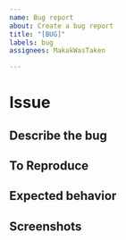 ```yaml
---
name: Bug report
about: Create a bug report
title: "[BUG]"
labels: bug
assignees: MakakWasTaken

---
```


# Issue

## Describe the bug

<!--- A clear and concise description of what the bug is. --->

## To Reproduce

<!--- Steps to reproduce the behavior:
1. Go to '...'
2. Click on '....'
3. Scroll down to '....'
4. See error --->

## Expected behavior

<!--- A clear and concise description of what you expected to happen. --->

## Screenshots

<!--- If applicable, add screenshots to help explain your problem. --->
